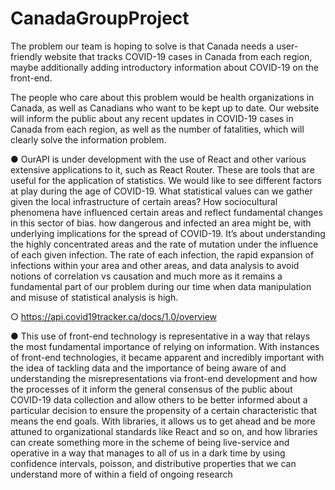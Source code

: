 # CanadaGroupProject
 The problem our team is hoping to solve is that Canada needs a user-friendly website that tracks COVID-19 cases in Canada from each region, maybe additionally adding introductory information about COVID-19 on the front-end.

 The people who care about this problem would be health organizations in Canada, as
 well as Canadians who want to be kept up to date. Our website will inform the public about any recent updates in COVID-19 cases in
 Canada from each region, as well as the number of fatalities, which will clearly solve the
 information problem.

 ● OurAPI is under development with the use of React and other various extensive
 applications to it, such as React Router. These are tools that are useful for the
 application of statistics. We would like to see different factors at play during the age of
 COVID-19. What statistical values can we gather given the local infrastructure of certain
 areas? How sociocultural phenomena have influenced certain areas and reflect
 fundamental changes in this sector of bias. how dangerous and infected an area might
 be, with underlying implications for the spread of COVID-19. It’s about understanding the
 highly concentrated areas and the rate of mutation under the influence of each given
 infection. The rate of each infection, the rapid expansion of infections within your area
 and other areas, and data analysis to avoid notions of correlation vs causation and much
 more as it remains a fundamental part of our problem during our time when data
 manipulation and misuse of statistical analysis is high.
 
 ○ https://api.covid19tracker.ca/docs/1.0/overview
 
 ● This use of front-end technology is representative in a way that relays the most
 fundamental importance of relying on information. With instances of front-end
 technologies, it became apparent and incredibly important with the idea of tackling data
 and the importance of being aware of and understanding the misrepresentations via
 front-end development and how the processes of it inform the general consensus of the
 public about COVID-19 data collection and allow others to be better informed about a
 particular decision to ensure the propensity of a certain characteristic that means the end
 goals. With libraries, it allows us to get ahead and be more attuned to organizational
 standards like React and so on, and how libraries can create something more in the
 scheme of being live-service and operative in a way that manages to all of us in a dark
 time by using confidence intervals, poisson, and distributive properties that we can
 understand more of within a field of ongoing research
